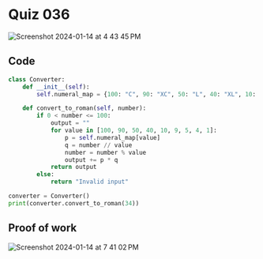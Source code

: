 # Quiz 036
<img width="max" alt="Screenshot 2024-01-14 at 4 43 45 PM" src="https://github.com/hasmhib/unit3-2024/assets/142870448/e9d87bf1-cd4a-4bf1-9adf-680d4ee9cc4c">

## Code

```py
class Converter:
    def __init__(self):
        self.numeral_map = {100: "C", 90: "XC", 50: "L", 40: "XL", 10: "X", 9: "IX", 5: "V", 4: "IV", 1: "I"}

    def convert_to_roman(self, number):
        if 0 < number <= 100:
            output = ""
            for value in [100, 90, 50, 40, 10, 9, 5, 4, 1]:
                p = self.numeral_map[value]
                q = number // value
                number = number % value
                output += p * q
            return output
        else:
            return "Invalid input"

converter = Converter()
print(converter.convert_to_roman(34))
```

## Proof of work
<img width="max" alt="Screenshot 2024-01-14 at 7 41 02 PM" src="https://github.com/hasmhib/unit3-2024/assets/142870448/e5354117-cbe4-429c-996b-4fefefa67a60">
